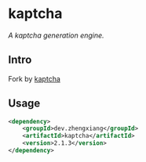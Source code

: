 # kaptcha
_A kaptcha generation engine._

## Intro
Fork by [kaptcha](http://code.google.com/p/kaptcha/)

## Usage
```xml
<dependency>
    <groupId>dev.zhengxiang</groupId>
    <artifactId>kaptcha</artifactId>
    <version>2.1.3</version>
</dependency>
```
